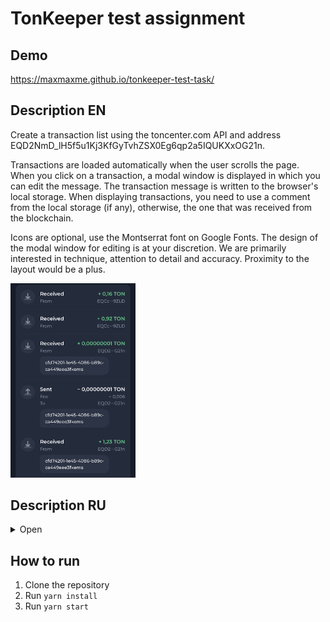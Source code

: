 # TonKeeper test assignment

## Demo
https://maxmaxme.github.io/tonkeeper-test-task/

## Description EN
Create a transaction list using the toncenter.com API and address EQD2NmD_lH5f5u1Kj3KfGyTvhZSX0Eg6qp2a5IQUKXxOG21n.

Transactions are loaded automatically when the user scrolls the page. When you click on a transaction, a modal window is displayed in which you can edit the message. The transaction message is written to the browser's local storage. When displaying transactions, you need to use a comment from the local storage (if any), otherwise, the one that was received from the blockchain.

Icons are optional, use the Montserrat font on Google Fonts. The design of the modal window for editing is at your discretion. We are primarily interested in technique, attention to detail and accuracy. Proximity to the layout would be a plus.

<img src="README_DESIGN.png" alt="design" width="200" />

## Description RU
<details>
  <summary>Open</summary>

Сверстать список транзакций в стиле приложения Tonkeeper, используя API toncenter.com и адрес EQD2NmD_lH5f5u1Kj3KfGyTvhZSX0Eg6qp2a5IQUKXxOG21n.

Транзакции подгружаются при скроллинге автоматически. При нажатии на транзакцию показываем модалку, где можно отредактировать сообщение. Сообщение записывается в локальное хранилище. При отображении транзакций используем комментарий из хранилища, если есть, в противном случае — тот, который приехал из блокчейна.

Иконки ставить необязательно, шрифт Montserrat на Google Fonts. Дизайн модалки для редактирования — на свое усмотрение. Нас интересует в первую очередь механика, внимание к деталям и аккуратность. Близость к макету будет плюсом.
</details>


## How to run
1. Clone the repository
2. Run `yarn install`
3. Run `yarn start`
